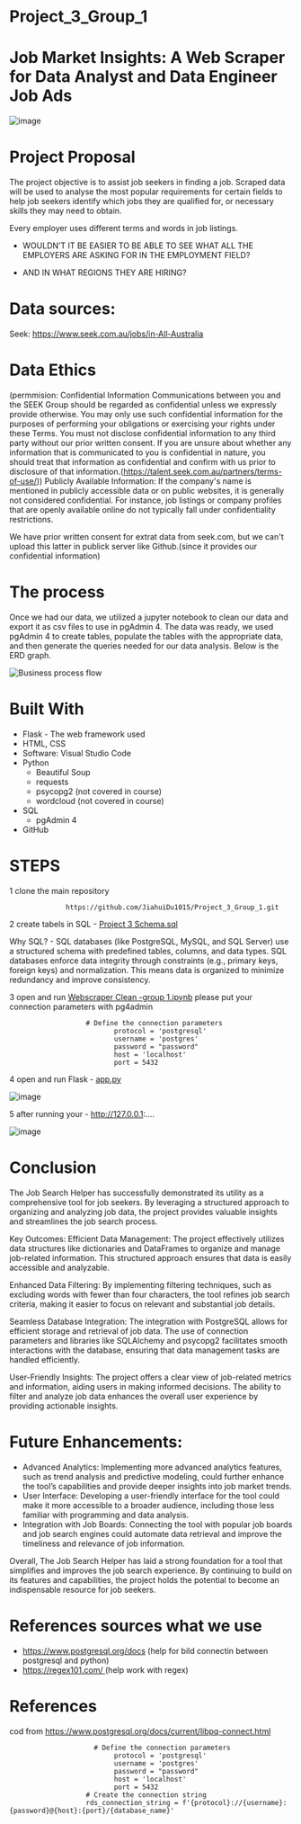 # Project_3_Group_1 
# Job Market Insights: A Web Scraper for Data Analyst and Data Engineer Job Ads

![image](https://github.com/user-attachments/assets/e1922105-6498-4cd4-8f51-3085c465fc77)


  # Project Proposal
The project objective is to assist job seekers in finding a job. Scraped data will be used to analyse the most popular requirements for certain fields to help job seekers identify which jobs they are qualified for, or necessary skills they may need to obtain.

Every employer uses different terms and words in job listings.

 - WOULDN’T IT BE EASIER TO BE ABLE TO SEE WHAT ALL THE EMPLOYERS ARE ASKING FOR IN THE EMPLOYMENT FIELD?

 - AND IN WHAT REGIONS THEY ARE HIRING?


# Data sources: 
Seek: https://www.seek.com.au/jobs/in-All-Australia

# Data Ethics
(permmision: Confidential Information
Communications between you and the SEEK Group should be regarded as confidential unless we expressly provide otherwise. You may only use such confidential information for the purposes of performing your obligations or exercising your rights under these Terms. You must not disclose confidential information to any third party without our prior written consent. If you are unsure about whether any information that is communicated to you is confidential in nature, you should treat that information as confidential and confirm with us prior to disclosure of that information.(https://talent.seek.com.au/partners/terms-of-use/)) 
Publicly Available Information: If the company's name is mentioned in publicly accessible data or on public websites, it is generally not considered confidential. For instance, job listings or company profiles that are openly available online do not typically fall under confidentiality restrictions.

We have prior written consent for extrat data from seek.com, but we can't upload this latter in publick server like Github.(since it provides our confidential information)

# The process
Once we had our data, we utilized a jupyter notebook to clean our data and export it as csv files to use in pgAdmin 4. 
The data was ready, we used pgAdmin 4 to create tables, populate the tables with the appropriate data, and then generate the queries needed for our data analysis. 
Below is the ERD graph. 

![Business process flow](https://github.com/user-attachments/assets/69b33047-18df-49a9-b878-719345c661de)


# Built With

  - Flask - The web framework used
  - HTML, CSS
  - Software: Visual Studio Code
  - Python
      - Beautiful Soup
      - requests
      - psycopg2 (not covered in course)
      - wordcloud (not covered in course)
  - SQL
      - pgAdmin 4
  - GitHub

# STEPS

1 clone the main repository 
 
                  https://github.com/JiahuiDu1015/Project_3_Group_1.git

2 
create tabels in SQL - [Project 3 Schema.sql](https://github.com/JiahuiDu1015/Project_3_Group_1/blob/main/SQL%20DB%20Schema/Project%203%20Schema.sql)

 Why SQL? - SQL databases (like PostgreSQL, MySQL, and SQL Server) use a structured schema with predefined tables, columns, and data types. SQL databases enforce data integrity through constraints (e.g., primary keys, foreign keys) and normalization. This means data is organized to minimize redundancy and improve consistency.

3
open and run [Webscraper Clean -group 1.ipynb](https://github.com/JiahuiDu1015/Project_3_Group_1/blob/main/ETL/Webscraper%20Clean%20-group%201.ipynb)
please put your connection parameters with pg4admin

                       # Define the connection parameters
                              protocol = 'postgresql'
                              username = 'postgres'
                              password = "password"
                              host = 'localhost'
                              port = 5432


4 
open and run Flask - [app.py](https://github.com/JiahuiDu1015/Project_3_Group_1/blob/main/app.py) 

![image](https://github.com/user-attachments/assets/540a0cec-290f-4e24-9989-509304fa86d6)


5
after running your -  http://127.0.0.1:....

![image](https://github.com/user-attachments/assets/c164247d-cf57-4687-a82c-474053f4eb28)


# Conclusion
The Job Search Helper has successfully demonstrated its utility as a comprehensive tool for job seekers. By leveraging a structured approach to organizing and analyzing job data, the project provides valuable insights and streamlines the job search process.

Key Outcomes:
Efficient Data Management: The project effectively utilizes data structures like dictionaries and DataFrames to organize and manage job-related information. This structured approach ensures that data is easily accessible and analyzable.

Enhanced Data Filtering: By implementing filtering techniques, such as excluding words with fewer than four characters, the tool refines job search criteria, making it easier to focus on relevant and substantial job details.

Seamless Database Integration: The integration with PostgreSQL allows for efficient storage and retrieval of job data. The use of connection parameters and libraries like SQLAlchemy and psycopg2 facilitates smooth interactions with the database, ensuring that data management tasks are handled efficiently.

User-Friendly Insights: The project offers a clear view of job-related metrics and information, aiding users in making informed decisions. The ability to filter and analyze job data enhances the overall user experience by providing actionable insights.

# Future Enhancements:
 - Advanced Analytics: Implementing more advanced analytics features, such as trend analysis and predictive modeling, could further enhance the tool’s capabilities and provide deeper insights into job market trends.
 - User Interface: Developing a user-friendly interface for the tool could make it more accessible to a broader audience, including those less familiar with programming and data analysis.
 - Integration with Job Boards: Connecting the tool with popular job boards and job search engines could automate data retrieval and improve the timeliness and relevance of job information.

Overall, The Job Search Helper has laid a strong foundation for a tool that simplifies and improves the job search experience. By continuing to build on its features and capabilities, the project holds the potential to become an indispensable resource for job seekers.

# References sources what we use
- https://www.postgresql.org/docs (help for bild connectin between postgresql and python)
- [https://regex101.com/ ](https://www.w3schools.com/python/python_regex.asp) (help work with regex)

# References 
cod from https://www.postgresql.org/docs/current/libpq-connect.html

                         # Define the connection parameters
                              protocol = 'postgresql'
                              username = 'postgres'
                              password = "password"
                              host = 'localhost'
                              port = 5432
                       # Create the connection string
                       rds_connection_string = f'{protocol}://{username}:{password}@{host}:{port}/{database_name}'
